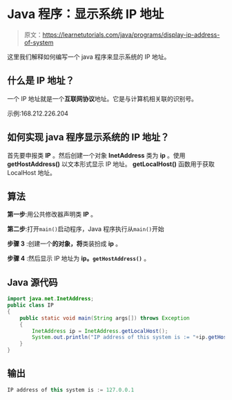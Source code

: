 # Java 程序：显示系统 IP 地址

> 原文：<https://learnetutorials.com/java/programs/display-ip-address-of-system>

这里我们解释如何编写一个 java 程序来显示系统的 IP 地址。

## 什么是 IP 地址？

一个 IP 地址就是一个**互联网协议**地址。它是与计算机相关联的识别号。

示例:168.212.226.204

## 如何实现 java 程序显示系统的 IP 地址？

首先要申报类 **IP** 。然后创建一个对象 **InetAddress** 类为 **ip** 。使用 **getHostAddress()** 以文本形式显示 IP 地址。 **getLocalHost()** 函数用于获取 LocalHost 地址。

## 算法

**第一步**:用公共修改器声明类 **IP** 。

**第二步**:打开`main()`启动程序，Java 程序执行从`main()`开始

**步骤 3** :创建一个**的对象，将**类装扮成 **ip** 。

**步骤 4** :然后显示 IP 地址为 **ip。`getHostAddress()`** 。

## Java 源代码

```java
import java.net.InetAddress;
public class IP 
{
    public static void main(String args[]) throws Exception
    {
        InetAddress ip = InetAddress.getLocalHost();
        System.out.println("IP address of this system is := "+ip.getHostAddress());
    }    
}

```

## 输出

```java
IP address of this system is := 127.0.0.1
```